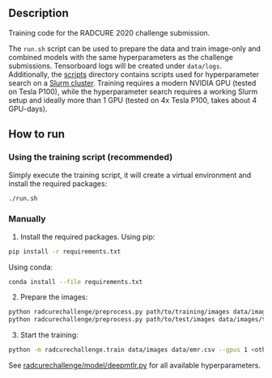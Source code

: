 ## Description
Training code for the RADCURE 2020 challenge submission.

The `run.sh` script can be used to prepare the data and train image-only and combined models with the same hyperparameters as the challenge submissions. Tensorboard logs will be created under `data/logs`. Additionally, the [scripts](scripts) directory contains scripts used for hyperparameter search on a [Slurm cluster](https://slurm.schedmd.com/documentation.html). Training requires a modern NVIDIA GPU (tested on Tesla P100), while the hyperparameter search requires a working Slurm setup and ideally more than 1 GPU (tested on 4x Tesla P100, takes about 4 GPU-days).


## How to run
### Using the training script (recommended)
Simply execute the training script, it will create a  virtual environment and install the required packages:
 ```bash
./run.sh 
 ```
 
### Manually
1. Install the required packages.
Using pip:
```bash
pip install -r requirements.txt
```
Using conda:
```bash
conda install --file requirements.txt
```
2. Prepare the images:
```bash
python radcurechallenge/preprocess.py path/to/training/images data/images/training --show_progress
python radcurechallenge/preprocess.py path/to/test/images data/images/test --show_progress
```
3. Start the training:
```bash
python -m radcurechallenge.train data/images data/emr.csv --gpus 1 <other_hyperparams>
```
See [radcurechallenge/model/deepmtlr.py](radcurechallenge/model/deepmtlr.py) for all available hyperparameters.

